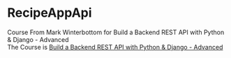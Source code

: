 # RecipeAppApi
Course From Mark Winterbottom for Build a Backend REST API with Python & Django - Advanced  
The Course is [Build a Backend REST API with Python & Django - Advanced](https://www.udemy.com/course/django-python-advanced/)
